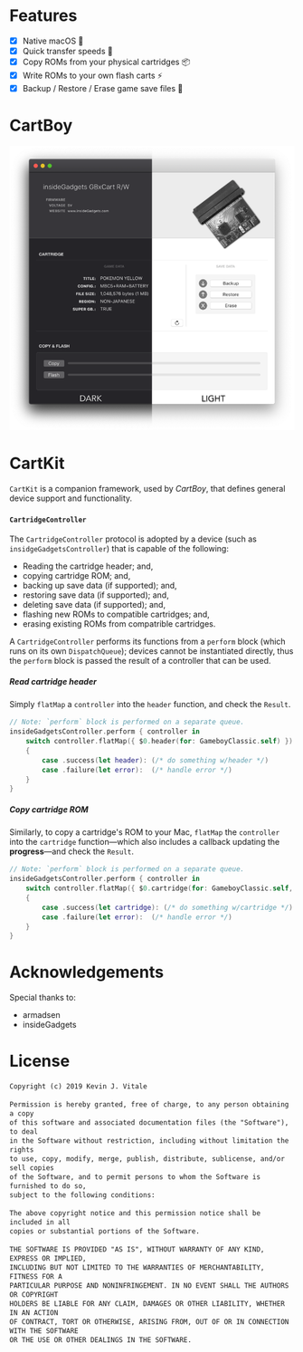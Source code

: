 # Features

- [x] Native macOS 🎉
- [x] Quick transfer speeds 🚀
- [x] Copy ROMs from your physical cartridges 📦
- [x] Write ROMs to your own flash carts ⚡️
- [x] Backup / Restore / Erase game save files 👾

# CartBoy
<img width=600 src="./Misc/Readme/CartBoy-Promo.png" />

# CartKit
`CartKit` is a companion framework, used by _CartBoy_, that
defines general device support and functionality.

#### `CartridgeController`
The `CartridgeController` protocol is adopted by a device (such
as `insidgeGadgetsController`) that is capable of the following:

 - Reading the cartridge header; and,
 - copying cartridge ROM; and,
 - backing up save data (if supported); and,
 - restoring save data (if supported); and,
 - deleting save data (if supported); and,
 - flashing new ROMs to compatible cartridges; and,
 - erasing existing ROMs from compatrible cartridges.

A `CartridgeController` performs its functions from a `perform` 
block (which runs on its own `DispatchQueue`); devices cannot
be instantiated directly, thus the `perform` block is passed the
result of a controller that can be used.

##### Read cartridge header
Simply `flatMap` a `controller` into the `header` function, and
check the `Result`.

```swift
// Note: `perform` block is performed on a separate queue.
insideGadgetsController.perform { controller in
	switch controller.flatMap({ $0.header(for: GameboyClassic.self) })	
	{
		case .success(let header): (/* do something w/header */)
		case .failure(let error):  (/* handle error */)
	}
}
```

##### Copy cartridge ROM
Similarly, to copy a cartridge's ROM to your Mac, `flatMap`
the `controller` into the `cartridge` function—which also
includes a callback updating the __progress__—and check the
`Result`.

```swift
// Note: `perform` block is performed on a separate queue.
insideGadgetsController.perform { controller in
	switch controller.flatMap({ $0.cartridge(for: GameboyClassic.self, progress: { print($0) }) })
	{
		case .success(let cartridge): (/* do something w/cartridge */)
		case .failure(let error):  (/* handle error */)
	}
}
```
# Acknowledgements
Special thanks to:
- armadsen
- insideGadgets

# License
```
Copyright (c) 2019 Kevin J. Vitale

Permission is hereby granted, free of charge, to any person obtaining a copy 
of this software and associated documentation files (the "Software"), to deal 
in the Software without restriction, including without limitation the rights 
to use, copy, modify, merge, publish, distribute, sublicense, and/or sell copies 
of the Software, and to permit persons to whom the Software is furnished to do so, 
subject to the following conditions:

The above copyright notice and this permission notice shall be included in all 
copies or substantial portions of the Software.

THE SOFTWARE IS PROVIDED "AS IS", WITHOUT WARRANTY OF ANY KIND, EXPRESS OR IMPLIED, 
INCLUDING BUT NOT LIMITED TO THE WARRANTIES OF MERCHANTABILITY, FITNESS FOR A 
PARTICULAR PURPOSE AND NONINFRINGEMENT. IN NO EVENT SHALL THE AUTHORS OR COPYRIGHT 
HOLDERS BE LIABLE FOR ANY CLAIM, DAMAGES OR OTHER LIABILITY, WHETHER IN AN ACTION 
OF CONTRACT, TORT OR OTHERWISE, ARISING FROM, OUT OF OR IN CONNECTION WITH THE SOFTWARE 
OR THE USE OR OTHER DEALINGS IN THE SOFTWARE.
```
